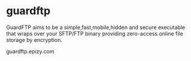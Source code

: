 # guardftp
GuardFTP aims to be a simple,fast,mobile,hidden and secure executable that wraps over your SFTP/FTP binary providing zero-access online file storage by encryption.

guardftp.epizy.com
